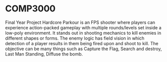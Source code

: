 # COMP3000
 Final Year Project
 Hardcore Parkour is an FPS shooter where players can experience action-packed gameplay with multiple rounds/levels set inside a low-poly environment. It stands out in shooting mechanics to kill enemies in different shapes or forms. The enemy logic has field vision in which detection of a player results in them being fired upon and shoot to kill. The objective can be many things such as Capture the Flag, Search and destroy, Last Man Standing, Diffuse the bomb. 
